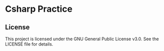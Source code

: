 # Csharp Practice

## License

This project is licensed under the GNU General Public License v3.0. See the LICENSE file for details.
